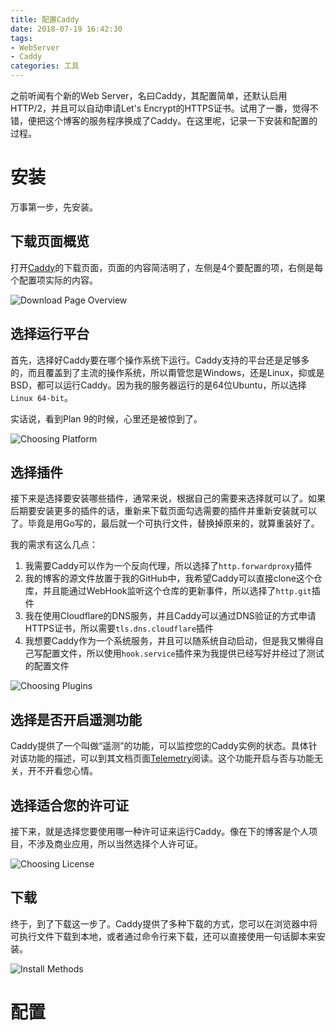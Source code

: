 ```yaml
---
title: 配置Caddy
date: 2018-07-19 16:42:30
tags:
- WebServer
- Caddy
categories: 工具
---
```

之前听闻有个新的Web Server，名曰Caddy，其配置简单，还默认启用HTTP/2，并且可以自动申请Let's Encrypt的HTTPS证书。试用了一番，觉得不错，便把这个博客的服务程序换成了Caddy。在这里呢，记录一下安装和配置的过程。

<!--more-->

# 安装

万事第一步，先安装。

## 下载页面概览

打开[Caddy](https://caddyserver.com/download)的下载页面，页面的内容简洁明了，左侧是4个要配置的项，右侧是每个配置项实际的内容。

![Download Page Overview](/images/caddy/caddy-download-overview.png)

## 选择运行平台

首先，选择好Caddy要在哪个操作系统下运行。Caddy支持的平台还是足够多的，而且覆盖到了主流的操作系统，所以甭管您是Windows，还是Linux，抑或是BSD，都可以运行Caddy。因为我的服务器运行的是64位Ubuntu，所以选择`Linux 64-bit`。

实话说，看到Plan 9的时候，心里还是被惊到了。

![Choosing Platform](/images/caddy/caddy-download-choose-platform.png)

## 选择插件

接下来是选择要安装哪些插件，通常来说，根据自己的需要来选择就可以了。如果后期要安装更多的插件的话，重新来下载页面勾选需要的插件并重新安装就可以了。毕竟是用Go写的，最后就一个可执行文件，替换掉原来的，就算重装好了。

我的需求有这么几点：

1. 我需要Caddy可以作为一个反向代理，所以选择了`http.forwardproxy`插件
2. 我的博客的源文件放置于我的GitHub中，我希望Caddy可以直接clone这个仓库，并且能通过WebHook监听这个仓库的更新事件，所以选择了`http.git`插件
3. 我在使用Cloudflare的DNS服务，并且Caddy可以通过DNS验证的方式申请HTTPS证书，所以需要`tls.dns.cloudflare`插件
4. 我想要Caddy作为一个系统服务，并且可以随系统自动启动，但是我又懒得自己写配置文件，所以使用`hook.service`插件来为我提供已经写好并经过了测试的配置文件

![Choosing Plugins](/images/caddy/caddy-download-choose-plugins.png)

## 选择是否开启遥测功能

Caddy提供了一个叫做“遥测”的功能，可以监控您的Caddy实例的状态。具体针对该功能的描述，可以到其文档页面[Telemetry](https://caddyserver.com/docs/telemetry)阅读。这个功能开启与否与功能无关，开不开看您心情。

## 选择适合您的许可证

接下来，就是选择您要使用哪一种许可证来运行Caddy。像在下的博客是个人项目，不涉及商业应用，所以当然选择个人许可证。

![Choosing License](/images/caddy/caddy-download-choose-license.png)

## 下载

终于，到了下载这一步了。Caddy提供了多种下载的方式，您可以在浏览器中将可执行文件下载到本地，或者通过命令行来下载，还可以直接使用一句话脚本来安装。

![Install Methods](/images/caddy/caddy-download-methods.png)

# 配置


